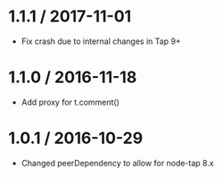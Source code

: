 1.1.1 / 2017-11-01
==================

  * Fix crash due to internal changes in Tap 9+

1.1.0 / 2016-11-18
==================

  * Add proxy for t.comment()


1.0.1 / 2016-10-29
==================

  * Changed peerDependency to allow for node-tap 8.x

